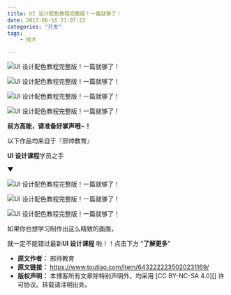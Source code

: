 ```yaml
---
title: UI 设计配色教程完整版！一篇就够了！
date: 2017-06-16 21:07:23
categories: "开发"
tags:
	- 技术

---
```


![UI 设计配色教程完整版！一篇就够了！][UI]

![UI 设计配色教程完整版！一篇就够了！][UI 1]

![UI 设计配色教程完整版！一篇就够了！][UI 2]

![UI 设计配色教程完整版！一篇就够了！][UI 3]

**前方高能，请准备好掌声哦~！**

以下作品均来自于『邢帅教育』

**UI 设计课程**学员之手

▼

![UI 设计配色教程完整版！一篇就够了！][UI 4]

![UI 设计配色教程完整版！一篇就够了！][UI 5]

![UI 设计配色教程完整版！一篇就够了！][UI 6]

如果你也想学习制作出这么精致的画面，

就一定不能错过最新**UI 设计课程** 啦！！点击下方 “**了解更多**”


[UI]: static/resources/crawler/III7-3E6R-FQJY.jpg
[UI 1]: static/resources/crawler/7NN7-NEJU-ERAU.jpg
[UI 2]: static/resources/crawler/RY3A-ZZIN-EVUI.jpg
[UI 3]: static/resources/crawler/UVQZ-RR7V-IVQE.jpg
[UI 4]: static/resources/crawler/RBII-N3JF-BIBI.jpg
[UI 5]: static/resources/crawler/BYAV-F3UE-BZMA.jpg
[UI 6]: static/resources/crawler/YA7F-YFVQ-RJYB.jpg
 *  **原文作者：** 邢帅教育
 *  **原文链接：** https://www.toutiao.com/item/6432222235020231169/
 *  **版权声明：** 本博客所有文章除特别声明外，均采用 [CC BY-NC-SA 4.0][] 许可协议。转载请注明出处。
